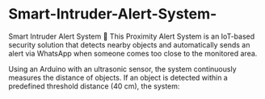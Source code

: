 # Smart-Intruder-Alert-System-
Smart Intruder Alert System 🚨
This Proximity Alert System is an IoT-based security solution that detects nearby objects and automatically sends an alert via WhatsApp when someone comes too close to the monitored area.

Using an Arduino with an ultrasonic sensor, the system continuously measures the distance of objects. If an object is detected within a predefined threshold distance (40 cm), the system:
